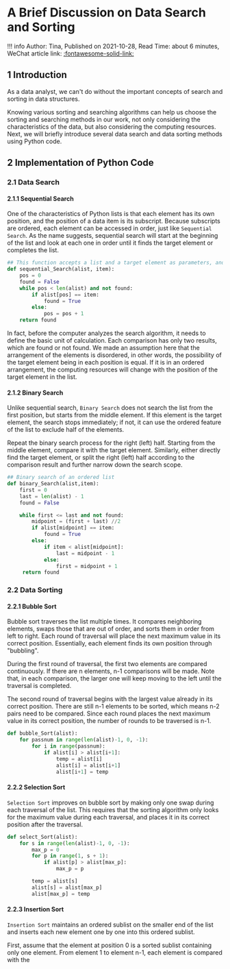 # A Brief Discussion on Data Search and Sorting

!!! info
    Author: Tina, Published on 2021-10-28, Read Time: about 6 minutes, WeChat article link: [:fontawesome-solid-link:](https://mp.weixin.qq.com/s/r8WJdmDF4h7xsVRSXnHRKA)

## 1 Introduction

As a data analyst, we can't do without the important concepts of search and sorting in data structures.

Knowing various sorting and searching algorithms can help us choose the sorting and searching methods in our work, not only considering the characteristics of the data, but also considering the computing resources. Next, we will briefly introduce several data search and data sorting methods using Python code.

## 2 Implementation of Python Code

### 2.1 Data Search
#### 2.1.1 Sequential Search

One of the characteristics of Python lists is that each element has its own position, and the position of a data item is its subscript. Because subscripts are ordered, each element can be accessed in order, just like `Sequential Search`. As the name suggests, sequential search will start at the beginning of the list and look at each one in order until it finds the target element or completes the list.

```python
## This function accepts a list and a target element as parameters, and returns a Boolean value representing whether the target element exists.
def sequential_Search(alist, item):
    pos = 0
    found = False
    while pos < len(alist) and not found:
        if alist[pos] == item:
            found = True
        else:
            pos = pos + 1
    return found
```

In fact, before the computer analyzes the search algorithm, it needs to define the basic unit of calculation. Each comparison has only two results, which are found or not found. We made an assumption here that the arrangement of the elements is disordered, in other words, the possibility of the target element being in each position is equal. If it is in an ordered arrangement, the computing resources will change with the position of the target element in the list.

#### 2.1.2 Binary Search

Unlike sequential search, `Binary Search` does not search the list from the first position, but starts from the middle element. If this element is the target element, the search stops immediately; if not, it can use the ordered feature of the list to exclude half of the elements.

Repeat the binary search process for the right (left) half. Starting from the middle element, compare it with the target element. Similarly, either directly find the target element, or split the right (left) half according to the comparison result and further narrow down the search scope.

```python
## Binary search of an ordered list
def binary_Search(alist,item):
    first = 0
    last = len(alist) - 1
    found = False

    while first <= last and not found:
        midpoint = (first + last) //2
        if alist[midpoint] == item:
            found = True
        else:
            if item < alist[midpoint]:
                last = midpoint - 1
            else:
                first = midpoint + 1
     return found
```
### 2.2 Data Sorting
#### 2.2.1 Bubble Sort

Bubble sort traverses the list multiple times. It compares neighboring elements, swaps those that are out of order, and sorts them in order from left to right. Each round of traversal will place the next maximum value in its correct position. Essentially, each element finds its own position through "bubbling".

During the first round of traversal, the first two elements are compared continuously. If there are n elements, n-1 comparisons will be made. Note that, in each comparison, the larger one will keep moving to the left until the traversal is completed.

The second round of traversal begins with the largest value already in its correct position. There are still n-1 elements to be sorted, which means n-2 pairs need to be compared. Since each round places the next maximum value in its correct position, the number of rounds to be traversed is n-1.

```python
def bubble_Sort(alist):
    for passnum in range(len(alist)-1, 0, -1):
        for i in range(passnum):
            if alist[i] > alist[i+1]:
                temp = alist[i]
                alist[i] = alist[i+1]
                alist[i+1] = temp
```

#### 2.2.2 Selection Sort

`Selection Sort` improves on bubble sort by making only one swap during each traversal of the list. This requires that the sorting algorithm only looks for the maximum value during each traversal, and places it in its correct position after the traversal.

```python
def select_Sort(alist):
    for s in range(len(alist)-1, 0, -1):
        max_p = 0
        for p in range(1, s + 1):
            if alist[p] > alist[max_p]:
                max_p = p

        temp = alist[s]
        alist[s] = alist[max_p]
        alist[max_p] = temp
```

#### 2.2.3 Insertion Sort

`Insertion Sort` maintains an ordered sublist on the smaller end of the list and inserts each new element one by one into this ordered sublist.

First, assume that the element at position 0 is a sorted sublist containing only one element. From element 1 to element n-1, each element is compared with the